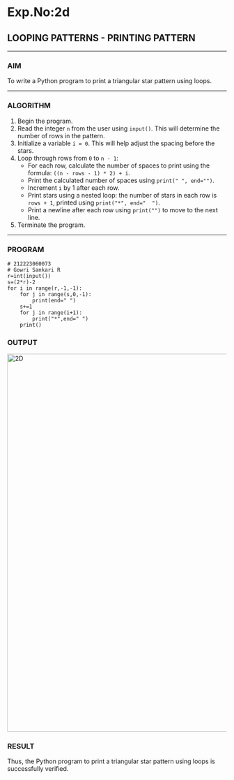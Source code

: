 # Exp.No:2d
## LOOPING PATTERNS - PRINTING PATTERN

---

### AIM  
To write a Python program to print a triangular star pattern using loops.

---

### ALGORITHM

1. Begin the program.  
2. Read the integer `n` from the user using `input()`. This will determine the number of rows in the pattern.  
3. Initialize a variable `i = 0`. This will help adjust the spacing before the stars.  
4. Loop through rows from `0` to `n - 1`:  
   - For each row, calculate the number of spaces to print using the formula: `((n - rows - 1) * 2) + i`.  
   - Print the calculated number of spaces using `print(" ", end="")`.  
   - Increment `i` by 1 after each row.  
   - Print stars using a nested loop: the number of stars in each row is `rows + 1`, printed using `print("*", end="  ")`.  
   - Print a newline after each row using `print("")` to move to the next line.  
5. Terminate the program.

---

### PROGRAM
```
# 212223060073
# Gowri Sankari R
r=int(input())
s=(2*r)-2
for i in range(r,-1,-1):
    for j in range(s,0,-1):
        print(end=" ")
    s+=1
    for j in range(i+1):
        print("*",end=" ")
    print()

```

### OUTPUT
<img width="993" height="866" alt="2D" src="https://github.com/user-attachments/assets/fae4e9c7-da8e-4d4e-87b7-187adc0a0d92" />

### RESULT
Thus, the Python program to print a triangular star pattern using loops is successfully verified.
